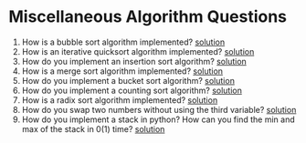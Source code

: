 # Miscellaneous Algorithm Questions
1. How is a bubble sort algorithm implemented? [solution](/misc/question1.py)
2. How is an iterative quicksort algorithm implemented? [solution](/misc/question2.py)
3. How do you implement an insertion sort algorithm? [solution](/misc/question3.py)
4. How is a merge sort algorithm implemented? [solution](/misc/question4.py)
5. How do you implement a bucket sort algorithm? [solution](/misc/question5.py)
6. How do you implement a counting sort algorithm? [solution](/misc/question6.py)
7. How is a radix sort algorithm implemented? [solution](/misc/question7.py)
8. How do you swap two numbers without using the third variable? [solution](/misc/question8.py)
9. How do you implement a stack in python? How can you find the min and max of the stack in 0(1) time? [solution](/misc/question9.py)